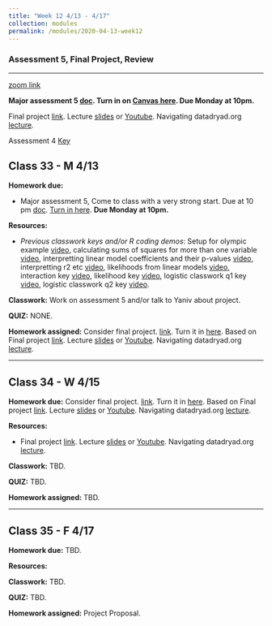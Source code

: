 ```yaml
---
title: "Week 12 4/13 - 4/17"
collection: modules
permalink: /modules/2020-04-13-week12
---
```


### Assessment 5, Final Project, Review

---

[zoom link](https://umn.zoom.us/j/493135911)

**Major assessment 5 [doc](https://docs.google.com/document/d/1-SmfNPVikUTWwsOTCa3vbHax1XRxG7yzcCKeKmvlZ9Q/edit). Turn in on [Canvas here](https://canvas.umn.edu/courses/151855/assignments/1070632). Due Monday at 10pm.**

Final project [link](https://docs.google.com/document/d/1_0GlIpWuovQzB__iWQI1adMOR8JsYIAVTte8w0SZ4xs/edit?usp=sharing). Lecture [slides](https://drive.google.com/file/d/1NVRPpb0IUAcTuvk4H6__FctUBc4mAomo/view?usp=sharing) or [Youtube](https://youtu.be/9cPHKIDA-7o).  Navigating datadryad.org [lecture](https://youtu.be/weM2Man4mxI).

Assessment 4 [Key](https://drive.google.com/open?id=1LM68AVWXjbz9H6D2fLTEnM0h15sBNUdT)

## Class 33 - M 4/13

**Homework due:**

- Major assessment 5, Come to class with a very strong start. Due at 10 pm [doc](https://docs.google.com/document/d/1-SmfNPVikUTWwsOTCa3vbHax1XRxG7yzcCKeKmvlZ9Q/edit). [Turn in here](https://canvas.umn.edu/courses/151855/assignments/1070632). **Due Monday at 10pm.**

**Resources:**

- *Previous classwork keys and/or R coding demos*: Setup for olympic example [video](https://youtu.be/8zMLr6_s6Gw),  calculating sums of squares for more than one variable [video](https://youtu.be/nT5AEr2QhlA),     interpretting linear model coefficients and their p-values [video](https://youtu.be/hh-vX2T_n9U),  interpretting r2 etc [video](https://youtu.be/6TMp8LuMhFc), likelihoods from linear models [video](https://youtu.be/PRtsgCK4dMg), interaction key [video](https://youtu.be/MPyLBmR0sUc), likelihood key [video](https://youtu.be/BWb8BLz8jMM),   logistic classwork q1 key [video](https://youtu.be/-nvIV7Hcd2w), logistic classwork q2 key [video](https://youtu.be/tdbLRuNq1Vg).

**Classwork:** Work on assessment 5 and/or talk to Yaniv about project.

**QUIZ:** NONE.

**Homework assigned:** Consider final project. [link](https://drive.google.com/open?id=1jnW7uaCrGbEAR7HZ-yHmXCm4dqMA4rbK). Turn it in [here](https://canvas.umn.edu/courses/151855/assignments/1077487). Based on Final project [link](https://docs.google.com/document/d/1_0GlIpWuovQzB__iWQI1adMOR8JsYIAVTte8w0SZ4xs/edit?usp=sharing). Lecture [slides](https://drive.google.com/file/d/1NVRPpb0IUAcTuvk4H6__FctUBc4mAomo/view?usp=sharing) or [Youtube](https://youtu.be/9cPHKIDA-7o).  Navigating datadryad.org [lecture](https://youtu.be/weM2Man4mxI).

---

## Class 34 - W 4/15

**Homework due:** Consider final project.  [link](https://drive.google.com/open?id=1jnW7uaCrGbEAR7HZ-yHmXCm4dqMA4rbK). Turn it in [here](https://canvas.umn.edu/courses/151855/assignments/1077487). Based on Final project [link](https://docs.google.com/document/d/1_0GlIpWuovQzB__iWQI1adMOR8JsYIAVTte8w0SZ4xs/edit?usp=sharing). Lecture [slides](https://drive.google.com/file/d/1NVRPpb0IUAcTuvk4H6__FctUBc4mAomo/view?usp=sharing) or [Youtube](https://youtu.be/9cPHKIDA-7o).  Navigating datadryad.org [lecture](https://youtu.be/weM2Man4mxI).

**Resources:**

- Final project [link](https://docs.google.com/document/d/1_0GlIpWuovQzB__iWQI1adMOR8JsYIAVTte8w0SZ4xs/edit?usp=sharing). Lecture [slides](https://drive.google.com/file/d/1NVRPpb0IUAcTuvk4H6__FctUBc4mAomo/view?usp=sharing) or [Youtube](https://youtu.be/9cPHKIDA-7o).  Navigating datadryad.org [lecture](https://youtu.be/weM2Man4mxI).

**Classwork:** TBD.

**QUIZ:** TBD.

**Homework assigned:** TBD.

---

## Class 35 - F 4/17

**Homework due:** TBD.

**Resources:**

**Classwork:** TBD.

**QUIZ:** TBD.

**Homework assigned:** Project Proposal.
